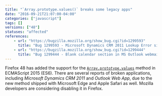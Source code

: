 ```yaml
---
title: "`Array.prototype.values()` breaks some legacy apps"
date: "2016-09-21T21:07:00-04:00"
categories: ["javascript"]
tags: []
versions: ["48"]
statuses: "affected"
references:
    - url: "https://bugzilla.mozilla.org/show_bug.cgi?id=1299593"
      title: "Bug 1299593 - Microsoft Dynamics CRM 2011 Lookup Error since Firefox Version 48.0.2 due to Array.prototype.values"
    - url: "https://bugzilla.mozilla.org/show_bug.cgi?id=1299444"
      title: "Bug 1299444 - Blank calendar section in MS Outlook webmail (OWA) after Firefox 48"
---
```

Firefox 48 has added the support for the [`Array.prototype.values`](https://developer.mozilla.org/en-US/docs/Web/JavaScript/Reference/Global_Objects/Array/values) method in ECMAScript 2015 (ES6). There are several reports of broken applications, including *Microsoft Dynamics CRM 2011* and *Outlook Web App*, due to the new method shipped with Microsoft Edge and Apple Safari as well. Mozilla developers are considering disabling it in Firefox.
